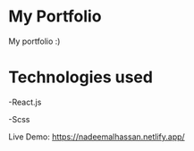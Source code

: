 # My Portfolio

My portfolio :)

# Technologies used

-React.js 

-Scss

Live Demo: https://nadeemalhassan.netlify.app/
